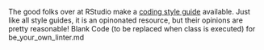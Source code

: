 The good folks over at RStudio make a [coding style guide](https://style.tidyverse.org "style_guide") available. Just like all style guides, it is an opinonated resource, but their opinions are pretty reasonable! 
Blank Code (to be replaced when class is executed) for be_your_own_linter.md
